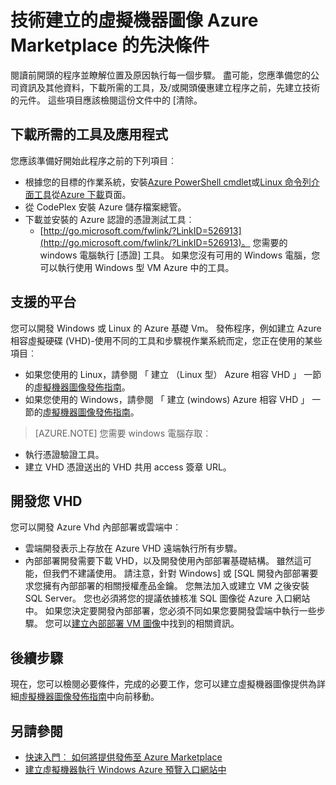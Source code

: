 <properties
   pageTitle="技術建立的虛擬機器圖像 Azure Marketplace 的必要條件 |Microsoft Azure"
   description="瞭解建立及部署其他人的 [Azure Marketplace] 以購買的虛擬機器圖像的需求。"
   services="marketplace-publishing"
   documentationCenter=""
   authors="HannibalSII"
   manager="hascipio"
   editor=""/>

<tags
  ms.service="marketplace"
  ms.devlang="na"
  ms.topic="article"
  ms.tgt_pltfrm="Azure"
  ms.workload="na"
  ms.date="04/29/2016"
  ms.author="hascipio; v-divte"/>

# <a name="technical-prerequisites-for-creating-a-virtual-machine-image-for-the-azure-marketplace"></a>技術建立的虛擬機器圖像 Azure Marketplace 的先決條件
閱讀前開頭的程序並瞭解位置及原因執行每一個步驟。 盡可能，您應準備您的公司資訊及其他資料，下載所需的工具，及/或開頭優惠建立程序之前，先建立技術的元件。 這些項目應該檢閱這份文件中的 [清除。  

## <a name="download-needed-tools--applications"></a>下載所需的工具及應用程式
您應該準備好開始此程序之前的下列項目︰

- 根據您的目標的作業系統，安裝[Azure PowerShell cmdlet](https://www.microsoft.com/web/handlers/webpi.ashx/getinstaller/WindowsAzurePowershellGet.3f.3f.3fnew.appids)或[Linux 命令列介面工具](https://go.microsoft.com/fwlink/?LinkId=253472&clcid=0x409)從[Azure 下載](https://azure.microsoft.com/downloads/)頁面。
- 從 CodePlex 安裝 Azure 儲存檔案總管。
- 下載並安裝的 Azure 認證的憑證測試工具︰
  - [http://go.microsoft.com/fwlink/?LinkID=526913](http://go.microsoft.com/fwlink/?LinkID=526913)。 您需要的 windows 電腦執行 [憑證] 工具。 如果您沒有可用的 Windows 電腦，您可以執行使用 Windows 型 VM Azure 中的工具。

## <a name="platforms-supported"></a>支援的平台
您可以開發 Windows 或 Linux 的 Azure 基礎 Vm。 發佈程序，例如建立 Azure 相容虛擬硬碟 (VHD)-使用不同的工具和步驟視作業系統而定，您正在使用的某些項目︰  

- 如果您使用的 Linux，請參閱 「 建立 （Linux 型） Azure 相容 VHD 」 一節的[虛擬機器圖像發佈指南](marketplace-publishing-vm-image-creation.md)。
- 如果您使用的 Windows，請參閱 「 建立 (windows) Azure 相容 VHD 」 一節的[虛擬機器圖像發佈指南](marketplace-publishing-vm-image-creation.md)。

> [AZURE.NOTE] 您需要 windows 電腦存取︰
- 執行憑證驗證工具。
- 建立 VHD 憑證送出的 VHD 共用 access 簽章 URL。

## <a name="develop-your-vhd"></a>開發您 VHD
您可以開發 Azure Vhd 內部部署或雲端中︰

- 雲端開發表示上存放在 Azure VHD 遠端執行所有步驟。
- 內部部署開發需要下載 VHD，以及開發使用內部部署基礎結構。 雖然這可能，但我們不建議使用。 請注意，針對 Windows] 或 [SQL 開發內部部署要求您擁有內部部署的相關授權產品金鑰。 您無法加入或建立 VM 之後安裝 SQL Server。 您也必須將您的提議依據核准 SQL 圖像從 Azure 入口網站中。 如果您決定要開發內部部署，您必須不同如果您要開發雲端中執行一些步驟。 您可以[建立內部部署 VM 圖像](marketplace-publishing-vm-image-creation-on-premise.md)中找到的相關資訊。

## <a name="next-steps"></a>後續步驟
現在，您可以檢閱必要條件，完成的必要工作，您可以建立虛擬機器圖像提供為詳細[虛擬機器圖像發佈指南](marketplace-publishing-vm-image-creation.md)中向前移動。

## <a name="see-also"></a>另請參閱
- [快速入門︰ 如何將提供發佈至 Azure Marketplace](marketplace-publishing-getting-started.md)
- [建立虛擬機器執行 Windows Azure 預覽入口網站中](../virtual-machines/virtual-machines-windows-hero-tutorial.md)


[link-acct-creation]:marketplace-publishing-accounts-creation-registration.md
